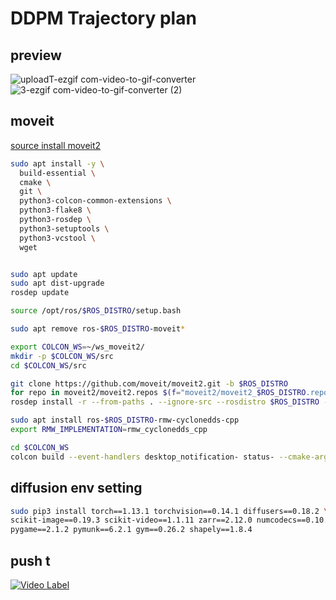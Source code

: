 # DDPM Trajectory plan

## preview

![uploadT-ezgif com-video-to-gif-converter](https://github.com/user-attachments/assets/36050038-def9-49a7-83f7-900e180c593b)
![3-ezgif com-video-to-gif-converter (2)](https://github.com/user-attachments/assets/d4136d90-8a25-4be1-8f52-d454160163b7)



## moveit

[source install moveit2](https://moveit.ros.org/install-moveit2/source/)

``` bash
sudo apt install -y \
  build-essential \
  cmake \
  git \
  python3-colcon-common-extensions \
  python3-flake8 \
  python3-rosdep \
  python3-setuptools \
  python3-vcstool \
  wget


sudo apt update
sudo apt dist-upgrade
rosdep update

source /opt/ros/$ROS_DISTRO/setup.bash

sudo apt remove ros-$ROS_DISTRO-moveit*

export COLCON_WS=~/ws_moveit2/
mkdir -p $COLCON_WS/src
cd $COLCON_WS/src

git clone https://github.com/moveit/moveit2.git -b $ROS_DISTRO
for repo in moveit2/moveit2.repos $(f="moveit2/moveit2_$ROS_DISTRO.repos"; test -r $f && echo $f); do vcs import < "$repo"; done
rosdep install -r --from-paths . --ignore-src --rosdistro $ROS_DISTRO -y

sudo apt install ros-$ROS_DISTRO-rmw-cyclonedds-cpp
export RMW_IMPLEMENTATION=rmw_cyclonedds_cpp

cd $COLCON_WS
colcon build --event-handlers desktop_notification- status- --cmake-args -DCMAKE_BUILD_TYPE=Release

```


## diffusion env setting

``` bash
sudo pip3 install torch==1.13.1 torchvision==0.14.1 diffusers==0.18.2 \
scikit-image==0.19.3 scikit-video==1.1.11 zarr==2.12.0 numcodecs==0.10.2 \
pygame==2.1.2 pymunk==6.2.1 gym==0.26.2 shapely==1.8.4

```


## push t
[![Video Label](http://img.youtube.com/vi/KKPK5vLKkyY/0.jpg)](https://youtu.be/KKPK5vLKkyY?si=07jjEXkW9wyNHSjk)

